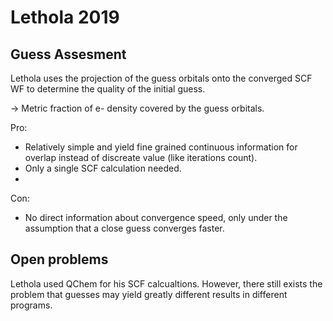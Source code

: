 # Lethola 2019

## Guess Assesment
Lethola uses the projection of the guess orbitals onto the converged SCF WF to determine the quality of the initial guess. 

-> Metric fraction of e- density covered by the guess orbitals.

Pro: 
- Relatively simple and yield fine grained continuous information for overlap instead of discreate value (like iterations count). 
- Only a single SCF calculation needed. 
- 
Con: 
- No direct information about convergence speed, only under the assumption that a close guess converges faster.

## Open problems
Lethola used QChem for his SCF calcualtions. However, there still exists the problem that guesses may yield greatly different results in different programs.
